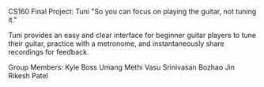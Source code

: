 CS160 Final Project: Tuni 
"So you can focus on playing the guitar, not tuning it."

Tuni provides an easy and clear interface for beginner guitar players to tune their guitar, practice with a metronome, and instantaneously share recordings for feedback.

Group Members: 
Kyle Boss
Umang Methi
Vasu Srinivasan
Bozhao Jin
Rikesh Patel